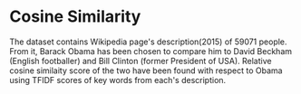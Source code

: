 # Cosine Similarity

The dataset contains Wikipedia page's description(2015) of 59071 people. From it, Barack Obama has been chosen to compare him to David Beckham (English footballer) and Bill Clinton (former President of USA). Relative cosine similaity score of the two have been found with respect to Obama using TFIDF scores of key words from each's description.
